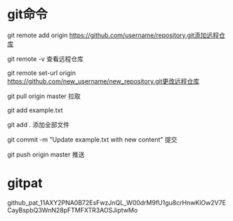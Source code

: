 # git命令

git remote add origin https://github.com/username/repository.git添加远程仓库

git remote -v 查看远程仓库

git remote set-url origin https://github.com/new_username/new_repository.git更改远程仓库

git pull origin master 拉取

git add example.txt 

git add . 添加全部文件

git commit -m "Update example.txt with new content" 提交

git push origin master 推送



# gitpat

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



